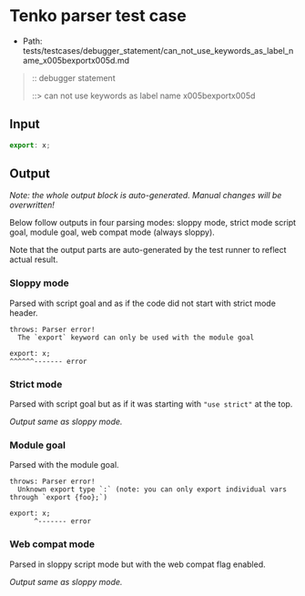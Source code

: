 # Tenko parser test case

- Path: tests/testcases/debugger_statement/can_not_use_keywords_as_label_name_x005bexportx005d.md

> :: debugger statement
>
> ::> can not use keywords as label name x005bexportx005d

## Input

`````js
export: x;
`````

## Output

_Note: the whole output block is auto-generated. Manual changes will be overwritten!_

Below follow outputs in four parsing modes: sloppy mode, strict mode script goal, module goal, web compat mode (always sloppy).

Note that the output parts are auto-generated by the test runner to reflect actual result.

### Sloppy mode

Parsed with script goal and as if the code did not start with strict mode header.

`````
throws: Parser error!
  The `export` keyword can only be used with the module goal

export: x;
^^^^^^------- error
`````

### Strict mode

Parsed with script goal but as if it was starting with `"use strict"` at the top.

_Output same as sloppy mode._

### Module goal

Parsed with the module goal.

`````
throws: Parser error!
  Unknown export type `:` (note: you can only export individual vars through `export {foo};`)

export: x;
      ^------- error
`````


### Web compat mode

Parsed in sloppy script mode but with the web compat flag enabled.

_Output same as sloppy mode._
